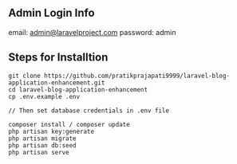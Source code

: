 ## Admin Login Info
email: admin@laravelproject.com
password: admin


## Steps for Installtion
```
git clone https://github.com/pratikprajapati9999/laravel-blog-application-enhancement.git
cd laravel-blog-application-enhancement
cp .env.example .env

// Then set database credentials in .env file

composer install / composer update
php artisan key:generate
php artisan migrate
php artisan db:seed
php artisan serve
```
